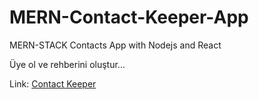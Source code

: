 # MERN-Contact-Keeper-App

MERN-STACK Contacts App with Nodejs and React 

Üye ol ve rehberini oluştur...

Link: [Contact Keeper](https://contact-keeper-tr.herokuapp.com/login)

